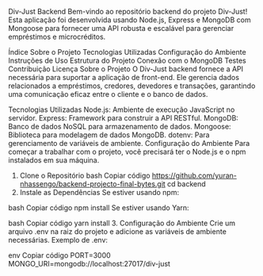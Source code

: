 Div-Just Backend
Bem-vindo ao repositório backend do projeto Div-Just! Esta aplicação foi desenvolvida usando Node.js, Express e MongoDB com Mongoose para fornecer uma API robusta e escalável para gerenciar empréstimos e microcréditos.

Índice
Sobre o Projeto
Tecnologias Utilizadas
Configuração do Ambiente
Instruções de Uso
Estrutura do Projeto
Conexão com o MongoDB
Testes
Contribuição
Licença
Sobre o Projeto
O Div-Just backend fornece a API necessária para suportar a aplicação de front-end. Ele gerencia dados relacionados a empréstimos, credores, devedores e transações, garantindo uma comunicação eficaz entre o cliente e o banco de dados.

Tecnologias Utilizadas
Node.js: Ambiente de execução JavaScript no servidor.
Express: Framework para construir a API RESTful.
MongoDB: Banco de dados NoSQL para armazenamento de dados.
Mongoose: Biblioteca para modelagem de dados MongoDB.
dotenv: Para gerenciamento de variáveis de ambiente.
Configuração do Ambiente
Para começar a trabalhar com o projeto, você precisará ter o Node.js e o npm instalados em sua máquina.

1. Clone o Repositório
bash
Copiar código
https://github.com/yuran-nhassengo/backend-projecto-final-bytes.git
cd backend
2. Instale as Dependências
Se estiver usando npm:

bash
Copiar código
npm install
Se estiver usando Yarn:

bash
Copiar código
yarn install
3. Configuração do Ambiente
Crie um arquivo .env na raiz do projeto e adicione as variáveis de ambiente necessárias. Exemplo de .env:

env
Copiar código
PORT=3000
MONGO_URI=mongodb://localhost:27017/div-just
